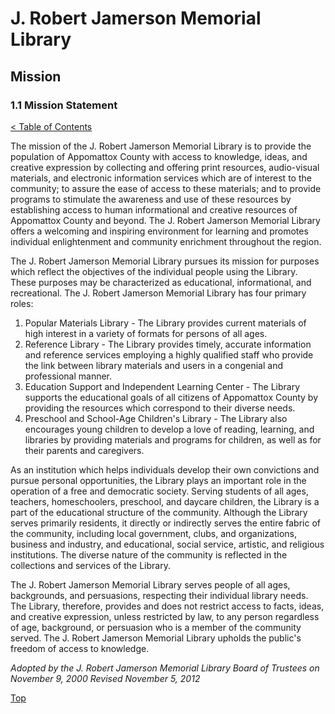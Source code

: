 [0]: ../README.md
[1.1]: mission-statement.md

# J. Robert Jamerson Memorial Library
## Mission
### 1.1 Mission Statement
[< Table of Contents][0]

The mission of the J. Robert Jamerson Memorial Library is to provide the population of Appomattox County with access to knowledge, ideas, and creative expression by collecting and offering print resources, audio-visual materials, and electronic information services which are of interest to the community; to assure the ease of access to these materials; and to provide programs to stimulate the awareness and use of these resources by establishing access to human informational and creative resources of Appomattox County and beyond. The J. Robert Jamerson Memorial Library offers a welcoming and inspiring environment for learning and promotes individual enlightenment and community enrichment throughout the region.

The J. Robert Jamerson Memorial Library pursues its mission for purposes which reflect the objectives of the individual people using the Library. These purposes may be characterized as educational, informational, and recreational. The J. Robert Jamerson Memorial Library has four primary roles:

1. Popular Materials Library - The Library provides current materials of high interest in a variety of formats for persons of all ages.
2. Reference Library - The Library provides timely, accurate information and reference services employing a highly qualified staff who provide the link between library materials and users in a congenial and professional manner.
3. Education Support and Independent Learning Center - The Library supports the educational goals of all citizens of Appomattox County by providing the resources which correspond to their diverse needs.
4. Preschool and School-Age Children's Library - The Library also encourages young children to develop a love of reading, learning, and libraries by providing materials and programs for children, as well as for their parents and caregivers.

As an institution which helps individuals develop their own convictions and pursue personal opportunities, the Library plays an important role in the operation of a free and democratic society. Serving students of all ages, teachers, homeschoolers, preschool, and daycare children, the Library is a part of the educational structure of the community. Although the Library serves primarily residents, it directly or indirectly serves the entire fabric of the community, including local government, clubs, and organizations, business and industry, and educational, social service, artistic, and religious institutions. The diverse nature of the community is reflected in the collections and services of the Library.

The J. Robert Jamerson Memorial Library serves people of all ages, backgrounds, and persuasions, respecting their individual library needs. The Library, therefore, provides and does not restrict access to facts, ideas, and creative expression, unless restricted by law, to any person regardless of age, background, or persuasion who is a member of the community served. The J. Robert Jamerson Memorial Library upholds the public's freedom of access to knowledge.

*Adopted by the J. Robert Jamerson Memorial Library Board of Trustees on November 9, 2000*
*Revised November 5, 2012*

[Top][1.1]